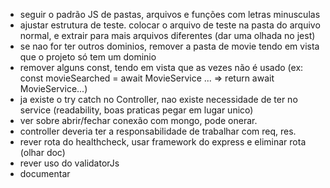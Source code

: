 - seguir o padrão JS de pastas, arquivos e funções com letras minusculas
- ajustar estrutura de teste. colocar o arquivo de teste na pasta do arquivo normal, e extrair para mais arquivos diferentes (dar uma olhada no jest)
- se nao for ter outros dominios, remover a pasta de movie tendo em vista que o projeto só tem um dominio
- remover alguns const, tendo em vista que as vezes não é usado (ex: const movieSearched = await MovieService ... => return await MovieService...)
- ja existe o try catch no Controller, nao existe necessidade de ter no service (readability, boas praticas pegar em lugar unico)
- ver sobre abrir/fechar conexão com mongo, pode onerar.
- controller deveria ter a responsabilidade de trabalhar com req, res. 
- rever rota do healthcheck, usar framework do express e eliminar rota (olhar doc)
- rever uso do validatorJs
- documentar
